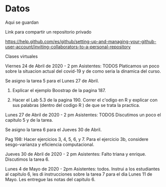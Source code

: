 # Datos
Aqui se guardan 

Link para compartir un repositorio privado
 
 https://help.github.com/es/github/setting-up-and-managing-your-github-user-account/inviting-collaborators-to-a-personal-repository


Clases virtuales

Viernes 24 de Abril de 2020 - 2 pm
Asistentes: TODOS
Platicamos un poco sobre la situacion actual del covid-19 y de como seria la dinamica del curso.

Se asigno la tarea 5 para el Lunes 27 de Abril.

1. Explicar el ejemplo Boostrap de la pagina 187.

2. Hacer el Lab 5.3 de la pagina 190. Correr el c\'odigo en R y explicar con sus palabras (dentro del codigo R ) de que se trata la practica. 

Lunes 27 de Abril de 2020 - 2 pm
Asistentes: TODOS
Discutimos un poco el capitulo 5 y de la tarea.

Se asigno la tarea 6 para el Jueves 30 de Abril.

Pag 198: Hacer ejercicios 3, 4, 5, 6, y 7. Para el ejercicio 3b, considere sesgo-varianza y eficiencia computacional.


Jueves 30 de Abril de 2020 - 2 pm
Asistentes: Falto triana y enrique.
Discutimos la tarea 6.

Lunes 4 de Mayo de 2020 - 2pm
Asistentes: todos.
Instrui a los estudiantes al capitulo 6, les di instrucciones sobre la tarea 7 para el dia Lunes 11 de Mayo. Les entregue las notas del capitulo 6.  


